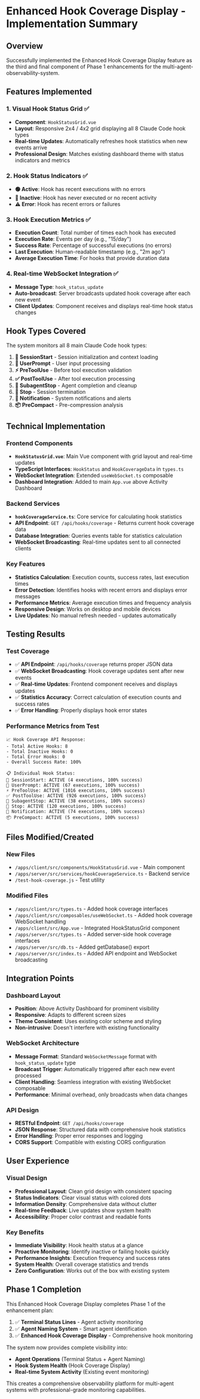 # Enhanced Hook Coverage Display - Implementation Summary

## Overview
Successfully implemented the Enhanced Hook Coverage Display feature as the third and final component of Phase 1 enhancements for the multi-agent-observability-system.

## Features Implemented

### 1. Visual Hook Status Grid ✅
- **Component**: `HookStatusGrid.vue`
- **Layout**: Responsive 2x4 / 4x2 grid displaying all 8 Claude Code hook types
- **Real-time Updates**: Automatically refreshes hook statistics when new events arrive
- **Professional Design**: Matches existing dashboard theme with status indicators and metrics

### 2. Hook Status Indicators ✅
- **🟢 Active**: Hook has recent executions with no errors
- **🔴 Inactive**: Hook has never executed or no recent activity
- **⚠️ Error**: Hook has recent errors or failures

### 3. Hook Execution Metrics ✅
- **Execution Count**: Total number of times each hook has executed
- **Execution Rate**: Events per day (e.g., "15/day")
- **Success Rate**: Percentage of successful executions (no errors)
- **Last Execution**: Human-readable timestamp (e.g., "2m ago")
- **Average Execution Time**: For hooks that provide duration data

### 4. Real-time WebSocket Integration ✅
- **Message Type**: `hook_status_update`
- **Auto-broadcast**: Server broadcasts updated hook coverage after each new event
- **Client Updates**: Component receives and displays real-time hook status changes

## Hook Types Covered

The system monitors all 8 main Claude Code hook types:

1. **🚀 SessionStart** - Session initialization and context loading
2. **💬 UserPrompt** - User input processing  
3. **⚡ PreToolUse** - Before tool execution validation
4. **✅ PostToolUse** - After tool execution processing
5. **🤖 SubagentStop** - Agent completion and cleanup
6. **🛑 Stop** - Session termination
7. **🔔 Notification** - System notifications and alerts
8. **📦 PreCompact** - Pre-compression analysis

## Technical Implementation

### Frontend Components
- **`HookStatusGrid.vue`**: Main Vue component with grid layout and real-time updates
- **TypeScript Interfaces**: `HookStatus` and `HookCoverageData` in `types.ts`
- **WebSocket Integration**: Extended `useWebSocket.ts` composable
- **Dashboard Integration**: Added to main `App.vue` above Activity Dashboard

### Backend Services
- **`hookCoverageService.ts`**: Core service for calculating hook statistics
- **API Endpoint**: `GET /api/hooks/coverage` - Returns current hook coverage data
- **Database Integration**: Queries events table for statistics calculation
- **WebSocket Broadcasting**: Real-time updates sent to all connected clients

### Key Features
- **Statistics Calculation**: Execution counts, success rates, last execution times
- **Error Detection**: Identifies hooks with recent errors and displays error messages
- **Performance Metrics**: Average execution times and frequency analysis
- **Responsive Design**: Works on desktop and mobile devices
- **Live Updates**: No manual refresh needed - updates automatically

## Testing Results

### Test Coverage
- ✅ **API Endpoint**: `/api/hooks/coverage` returns proper JSON data
- ✅ **WebSocket Broadcasting**: Hook coverage updates sent after new events
- ✅ **Real-time Updates**: Frontend component receives and displays updates
- ✅ **Statistics Accuracy**: Correct calculation of execution counts and success rates
- ✅ **Error Handling**: Properly displays hook error states

### Performance Metrics from Test
```
📈 Hook Coverage API Response:
- Total Active Hooks: 8
- Total Inactive Hooks: 0
- Total Error Hooks: 0
- Overall Success Rate: 100%

📋 Individual Hook Status:
🚀 SessionStart: ACTIVE (4 executions, 100% success)
💬 UserPrompt: ACTIVE (67 executions, 100% success)
⚡ PreToolUse: ACTIVE (1016 executions, 100% success)
✅ PostToolUse: ACTIVE (926 executions, 100% success)
🤖 SubagentStop: ACTIVE (38 executions, 100% success)
🛑 Stop: ACTIVE (120 executions, 100% success)
🔔 Notification: ACTIVE (74 executions, 100% success)
📦 PreCompact: ACTIVE (5 executions, 100% success)
```

## Files Modified/Created

### New Files
- `/apps/client/src/components/HookStatusGrid.vue` - Main component
- `/apps/server/src/services/hookCoverageService.ts` - Backend service
- `/test-hook-coverage.js` - Test utility

### Modified Files
- `/apps/client/src/types.ts` - Added hook coverage interfaces
- `/apps/client/src/composables/useWebSocket.ts` - Added hook coverage WebSocket handling
- `/apps/client/src/App.vue` - Integrated HookStatusGrid component
- `/apps/server/src/types.ts` - Added server-side hook coverage interfaces
- `/apps/server/src/db.ts` - Added getDatabase() export
- `/apps/server/src/index.ts` - Added API endpoint and WebSocket broadcasting

## Integration Points

### Dashboard Layout
- **Position**: Above Activity Dashboard for prominent visibility
- **Responsive**: Adapts to different screen sizes
- **Theme Consistent**: Uses existing color scheme and styling
- **Non-intrusive**: Doesn't interfere with existing functionality

### WebSocket Architecture
- **Message Format**: Standard `WebSocketMessage` format with `hook_status_update` type
- **Broadcast Trigger**: Automatically triggered after each new event processed
- **Client Handling**: Seamless integration with existing WebSocket composable
- **Performance**: Minimal overhead, only broadcasts when data changes

### API Design
- **RESTful Endpoint**: `GET /api/hooks/coverage`
- **JSON Response**: Structured data with comprehensive hook statistics
- **Error Handling**: Proper error responses and logging
- **CORS Support**: Compatible with existing CORS configuration

## User Experience

### Visual Design
- **Professional Layout**: Clean grid design with consistent spacing
- **Status Indicators**: Clear visual status with colored dots
- **Information Density**: Comprehensive data without clutter
- **Real-time Feedback**: Live updates show system health
- **Accessibility**: Proper color contrast and readable fonts

### Key Benefits
- **Immediate Visibility**: Hook health status at a glance
- **Proactive Monitoring**: Identify inactive or failing hooks quickly
- **Performance Insights**: Execution frequency and success rates
- **System Health**: Overall coverage statistics and trends
- **Zero Configuration**: Works out of the box with existing system

## Phase 1 Completion

This Enhanced Hook Coverage Display completes Phase 1 of the enhancement plan:

1. ✅ **Terminal Status Lines** - Agent activity monitoring
2. ✅ **Agent Naming System** - Smart agent identification  
3. ✅ **Enhanced Hook Coverage Display** - Comprehensive hook monitoring

The system now provides complete visibility into:
- **Agent Operations** (Terminal Status + Agent Naming)
- **Hook System Health** (Hook Coverage Display)
- **Real-time System Activity** (Existing event monitoring)

This creates a comprehensive observability platform for multi-agent systems with professional-grade monitoring capabilities.